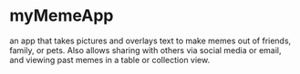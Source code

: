 # myMemeApp

an app that takes pictures and overlays text to make memes out of friends, family, or pets. Also allows sharing with others via social media or email, and viewing past memes in a table or collection view.
